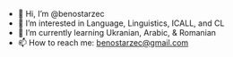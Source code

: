 - 👋 Hi, I’m @benostarzec
- 👀 I’m interested in Language, Linguistics, ICALL, and CL
- 🌱 I’m currently learning Ukranian, Arabic, & Romanian
- 📫 How to reach me: benostarzec@gmail.com

<!---
benostarzec/benostarzec is a ✨ special ✨ repository because its `README.md` (this file) appears on your GitHub profile.
You can click the Preview link to take a look at your changes.
--->
